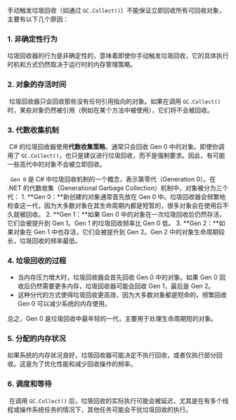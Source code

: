 手动触发垃圾回收（如通过 `GC.Collect()`）不能保证立即回收所有可回收对象，主要有以下几个原因：

### **1. 非确定性行为**

​	垃圾回收器的行为是非确定性的，意味着即使你手动触发垃圾回收，它的具体执行时机和方式仍然取决于运行时的内存管理策略。

###  **2. 对象的存活时间**

   ​	垃圾回收器只会回收那些没有任何引用指向的对象。如果在调用 `GC.Collect()` 时，某些对象仍然被引用（例如在某个方法中被使用），它们将不会被回收。

###  **3. 代数收集机制**

   ​	C# 的垃圾回收器使用**代数收集策略**，通常只会回收 Gen 0 中的对象。即使你调用了 `GC.Collect()`，也只是建议进行垃圾回收，而不是强制要求。因此，有可能一些高代中的对象不会被立即回收。

  ` Gen 0` 是 C# 中垃圾回收机制的一个概念，表示第零代（Generation 0）。在 .NET 的代数收集（Generational Garbage Collection）机制中，对象被分为三个代：
 	1. **Gen 0：**新创建的对象通常首先放在 Gen 0 中。垃圾回收器会频繁地检查这一代，因为大多数对象在其生命周期内都是短暂的，很多对象会在使用后不久就被回收。
 	2. **Gen 1：**如果 Gen 0 中的对象在一次垃圾回收后仍然存活，它们会被提升到 Gen 1。Gen 1 的垃圾回收频率比 Gen 0 低。
 	3. **Gen 2：**如果对象在 Gen 1 中也存活，它们会被提升到 Gen 2。Gen 2 中的对象生命周期较长，垃圾回收的频率最低。

   ### 4. 垃圾回收的过程

   - 当内存压力增大时，垃圾回收器会首先回收 Gen 0 中的对象。如果 Gen 0 回收后仍然需要更多内存，垃圾回收器可能会回收 Gen 1，最后是 Gen 2。
   - 这种分代的方式使得垃圾回收更高效，因为大多数对象都是短命的，频繁回收 Gen 0 可以减少系统的内存使用。

   总之，Gen 0 是垃圾回收中最年轻的一代，主要用于处理生命周期短的对象。

###  **5. 分配的内存状况**

   ​	如果系统的内存状况良好，垃圾回收器可能决定不执行回收，或者仅执行部分回收。这是为了优化性能和减少回收操作的频率。

###  6. **调度和等待**

   ​	在调用 `GC.Collect()` 后，垃圾回收的实际执行可能会被延迟，尤其是在有多个线程或操作系统任务的情况下，其他任务可能会干扰垃圾回收的执行。

